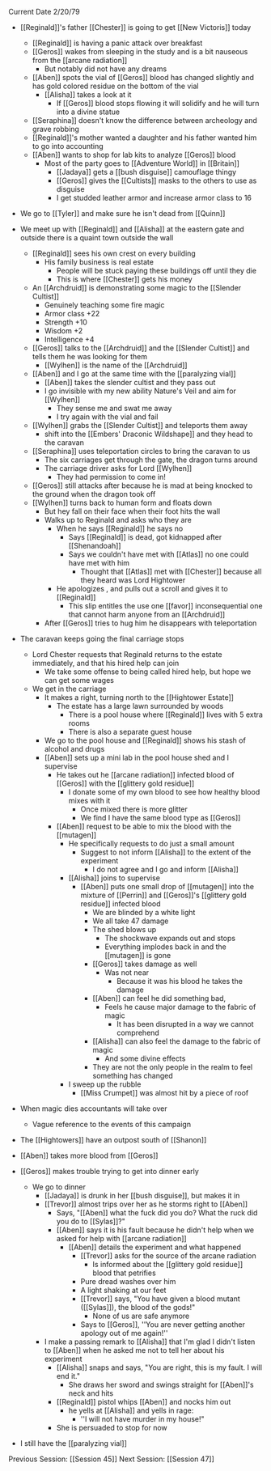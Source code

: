 Current Date 2/20/79

- [[Reginald]]'s father [[Chester]] is going to get [[New Victoris]] today
	- [[Reginald]] is having a panic attack over breakfast
	- [[Geros]] wakes from sleeping in the study and is a bit nauseous from the [[arcane radiation]]
		- But notably did not have any dreams
	- [[Aben]] spots the vial of [[Geros]] blood has changed slightly and has gold colored residue on the bottom of the vial
		- [[Alisha]] takes a look at it 
			- If [[Geros]] blood stops flowing it will solidify and he will turn into a divine statue
	- [[Seraphina]] doesn't know the difference between archeology and grave robbing
	- [[Reginald]]'s mother wanted a daughter and his father wanted him to go into accounting
	- [[Aben]] wants to shop for lab kits to analyze [[Geros]] blood
		- Most of the party goes to  [[Adventure World]] in [[Britain]]
			- [[Jadaya]] gets a [[bush disguise]] camouflage thingy
			- [[Geros]] gives the [[Cultists]] masks to the others to use as disguise 
			- I get studded leather armor and increase armor class to 16
- We go to [[Tyler]] and make sure he isn't dead from [[Quinn]] 
- We meet up with [[Reginald]] and [[Alisha]] at the eastern gate and outside there is a quaint town outside the wall
	- [[Reginald]] sees his own crest on every building
		- His family business is real estate
			- People will be stuck paying these buildings off until they die
			- This is where [[Chester]] gets his money
	- An [[Archdruid]] is demonstrating some magic to the [[Slender Cultist]] 
		- Genuinely teaching some fire magic
		- Armor class +22
		- Strength +10
		- Wisdom +2
		- Intelligence +4
	- [[Geros]] talks to the [[Archdruid]] and the [[Slender Cultist]] and tells them he was looking for them
		- [[Wylhen]] is the name of the [[Archdruid]]
	- [[Aben]] and I go at the same time with the [[paralyzing vial]]
		- [[Aben]] takes the slender cultist and they pass out
		- I go invisible with my new ability Nature's Veil and aim for [[Wylhen]]
			- They sense me and swat me away
			- I try again with the vial and fail
	- [[Wylhen]] grabs the [[Slender Cultist]] and teleports them away
		- shift into the [[Embers' Draconic Wildshape]] and they head to the caravan
	- [[Seraphina]] uses teleportation circles to bring the caravan to us
		- The six carriages get through the gate, the dragon turns around 
		- The carriage driver asks for Lord [[Wylhen]] 
			- They had permission to come in!
	- [[Geros]] still attacks after because he is mad at being knocked to the ground when the dragon took off
	- [[Wylhen]] turns back to human form and floats down
		- But hey fall on their face when their foot hits the wall
		- Walks up to Reginald and asks who they are
			- When he says [[Reginald]] he says no
				- Says [[Reginald]] is dead, got kidnapped after [[Shenandoah]] 
				- Says we couldn't have met with [[Atlas]] no one could have met with him
					- Thought that [[Atlas]] met with [[Chester]] because all they heard was Lord Hightower
			- He apologizes , and pulls out a scroll and gives it to [[Reginald]] 
				- This slip entitles the use one [[favor]] inconsequential one that cannot harm anyone from an [[Archdruid]]
		- After [[Geros]] tries to hug him he disappears with teleportation 
- The caravan keeps going the final carriage stops
	- Lord Chester requests that Reginald returns to the estate immediately, and that his hired help can join 
		- We take some offense to being called hired help, but hope we can get some wages
	- We get in the carriage 
		- It makes a right, turning north to the [[Hightower Estate]]
			- The estate has a large lawn surrounded by woods
				- There is a pool house where [[Reginald]] lives with 5 extra rooms
				- There is also a separate guest house
		- We go to the pool house and [[Reginald]] shows his stash of alcohol and drugs
		- [[Aben]] sets up a mini lab in the pool house shed and I supervise 
			- He takes out he [[arcane radiation]] infected blood of [[Geros]] with the [[glittery gold residue]]
				- I donate some of my own blood to see how healthy blood mixes with it
					- Once mixed there is more glitter
					- We find I have the same blood type as [[Geros]]
			- [[Aben]] request to be able to mix the blood with the [[mutagen]]
				- He specifically requests to do just a small amount
					- Suggest to not inform [[Alisha]] to the extent of the experiment
						- I do not agree and I go and inform [[Alisha]]
				- [[Alisha]] joins to supervise
					- [[Aben]] puts one small drop of [[mutagen]] into the mixture of [[Perrin]] and [[Geros]]'s [[glittery gold residue]] infected blood
						- We are blinded by a white light
						- We all take 47 damage
						- The shed blows up
							- The shockwave expands out and stops
							- Everything implodes back in and the [[mutagen]] is gone
						- [[Geros]] takes damage as well
							- Was not near
								- Because it was his blood he takes the damage
						- [[Aben]] can feel he did something bad, 
							- Feels he cause major damage to the fabric of magic
								- It has been disrupted in a way we cannot comprehend 
						- [[Alisha]] can also feel the damage to the fabric of magic
							- And some divine effects
						- They are not the only people in the realm to feel something has changed
				- I sweep up the rubble
					- [[Miss Crumpet]] was almost hit by a piece of roof
- When magic dies accountants will take over
	- Vague reference to the events of this campaign 
- The [[Hightowers]] have an outpost south of [[Shanon]] 
- [[Aben]] takes more blood from [[Geros]] 
- [[Geros]] makes trouble trying to get into dinner early
	- We go to dinner
		- [[Jadaya]] is drunk in her [[bush disguise]], but makes it in
		- [[Trevor]] almost trips over her as he storms right to [[Aben]]
			- Says, "[[Aben]] what the fuck did you do? What the ruck did you do to [[Sylas]]?"
			- [[Aben]] says it is his fault because he didn't help when we asked for help with [[arcane radiation]]
				- [[Aben]] details the experiment and what happened
					- [[Trevor]] asks for the source of the arcane radiation
						- Is informed about the [[glittery gold residue]] blood that petrifies 
					- Pure dread washes over him 
					- A light shaking at our feet
					- [[Trevor]] says, "You have given a blood mutant ([[Sylas]]), the blood of the gods!"
						- None of us are safe anymore 
					- Says to [[Geros]],  ''You are never getting another apology out of me again!''
		- I make a passing remark to [[Alisha]] that I'm glad I didn't listen to [[Aben]] when he asked me not to tell her about his experiment
			- [[Alisha]] snaps and says, "You are right, this is my fault. I will end it."
				- She draws her sword and swings straight for [[Aben]]'s neck and hits
			- [[Reginald]] pistol whips [[Aben]] and nocks him out
				- he yells at [[Alisha]] and yells in rage:
					- ''I will not have murder in my house!"
			- She is persuaded to stop for now

- I still have the [[paralyzing vial]] 


Previous Session: [[Session 45]]
Next Session: [[Session 47]]